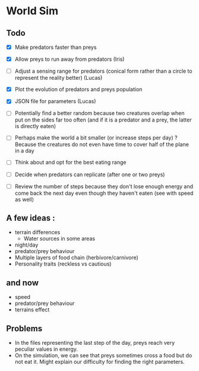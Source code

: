 # World Sim

## Todo

- [x] Make predators faster than preys
- [x]  Allow preys to run away from predators (Iris)
- [ ]  Adjust a sensing range for predators (conical form rather than a circle to represent the reality better) (Lucas)
- [x]  Plot the evolution of predators and preys population
- [x] JSON file for parameters (Lucas)
- [ ]  Potentially find a better random because two creatures overlap when put on the sides far too often (and if it is
  a predator and a prey, the latter is directly eaten)
- [ ]  Perhaps make the world a bit smaller (or increase steps per day) ? Because the creatures do not even have time to
  cover half of the plane in a day
- [ ]  Think about and opt for the best eating range
- [ ]  Decide when predators can replicate (after one or two preys)
- [ ]  Review the number of steps because they don't lose enough energy and come back the next day even though they
  haven't eaten (see with speed as well)


## A few ideas :

* terrain differences
    * Water sources in some areas
* night/day
* predator/prey behaviour
* Multiple layers of food chain (herbivore/carnivore)
* Personality traits (reckless vs cautious)

## and now

* speed
* predator/prey behaviour
* terrains effect

## Problems
- In the files representing the last step of the day, preys reach very peculiar values in energy.
- On the simulation, we can see that preys sometimes cross a food but do not eat it. Might explain our difficulty for 
  finding the right parameters.